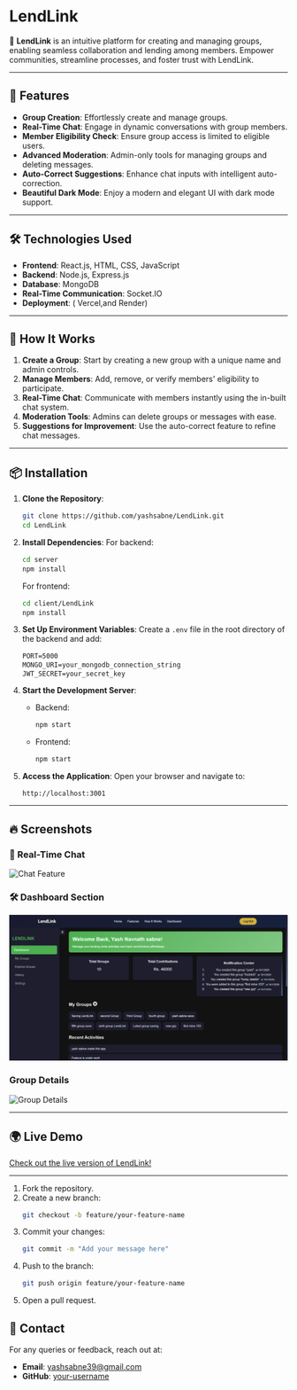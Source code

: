 
# LendLink

🌟 **LendLink** is an intuitive platform for creating and managing groups, enabling seamless collaboration and lending among members. Empower communities, streamline processes, and foster trust with LendLink.

---

## 🚀 Features

- **Group Creation**: Effortlessly create and manage groups.
- **Real-Time Chat**: Engage in dynamic conversations with group members.
- **Member Eligibility Check**: Ensure group access is limited to eligible users.
- **Advanced Moderation**: Admin-only tools for managing groups and deleting messages.
- **Auto-Correct Suggestions**: Enhance chat inputs with intelligent auto-correction.
- **Beautiful Dark Mode**: Enjoy a modern and elegant UI with dark mode support.

---

## 🛠️ Technologies Used

- **Frontend**: React.js, HTML, CSS, JavaScript
- **Backend**: Node.js, Express.js
- **Database**: MongoDB
- **Real-Time Communication**: Socket.IO
- **Deployment**: ( Vercel,and Render)

---

## 🎯 How It Works

1. **Create a Group**: Start by creating a new group with a unique name and admin controls.
2. **Manage Members**: Add, remove, or verify members' eligibility to participate.
3. **Real-Time Chat**: Communicate with members instantly using the in-built chat system.
4. **Moderation Tools**: Admins can delete groups or messages with ease.
5. **Suggestions for Improvement**: Use the auto-correct feature to refine chat messages.

---

## 📦 Installation

1. **Clone the Repository**:
   ```bash
   git clone https://github.com/yashsabne/LendLink.git
   cd LendLink
   ```

2. **Install Dependencies**:
   For backend:
   ```bash
   cd server
   npm install
   ```

   For frontend:
   ```bash
   cd client/LendLink
   npm install
   ```

3. **Set Up Environment Variables**:
   Create a `.env` file in the root directory of the backend and add:
   ```env
   PORT=5000
   MONGO_URI=your_mongodb_connection_string
   JWT_SECRET=your_secret_key
   ```

4. **Start the Development Server**:
   - Backend:
     ```bash
     npm start
     ```
   - Frontend:
     ```bash
     npm start
     ```

5. **Access the Application**:
   Open your browser and navigate to:
   ```
   http://localhost:3001
   ```

---

## 🔥 Screenshots

### 💬 Real-Time Chat
![Chat Feature](https://via.placeholder.com/800x400?text=Chat+Feature)

### 🛠️ Dashboard Section
![Dashboard Section](https://github.com/yashsabne/LendLink/blob/main/Screenshot%202025-01-19%20185520.png?raw=true)

###  Group Details
![Group Details](https://via.placeholder.com/800x400?text=Dark+Mode)

---

## 🌍 Live Demo

[Check out the live version of LendLink!](https://lend-link-six.vercel.app/)

---

1. Fork the repository.
2. Create a new branch:
   ```bash
   git checkout -b feature/your-feature-name
   ```
3. Commit your changes:
   ```bash
   git commit -m "Add your message here"
   ```
4. Push to the branch:
   ```bash
   git push origin feature/your-feature-name
   ```
5. Open a pull request.



## 📧 Contact

For any queries or feedback, reach out at:
- **Email**: yashsabne39@gmail.com
- **GitHub**: [your-username](https://github.com/yashsabne)
```
 
